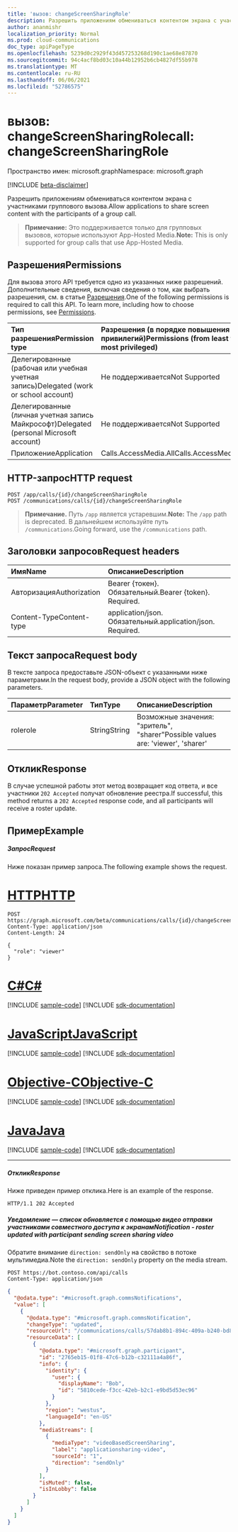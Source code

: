 ```yaml
---
title: 'вызов: changeScreenSharingRole'
description: Разрешить приложениям обмениваться контентом экрана с участниками группового вызова.
author: ananmishr
localization_priority: Normal
ms.prod: cloud-communications
doc_type: apiPageType
ms.openlocfilehash: 5239d0c2929f43d457253268d190c1ae68e87870
ms.sourcegitcommit: 94c4acf8bd03c10a44b12952b6cb4827df55b978
ms.translationtype: MT
ms.contentlocale: ru-RU
ms.lasthandoff: 06/06/2021
ms.locfileid: "52786575"
---
```

# <a name="call-changescreensharingrole"></a><span data-ttu-id="e5d68-103">вызов: changeScreenSharingRole</span><span class="sxs-lookup"><span data-stu-id="e5d68-103">call: changeScreenSharingRole</span></span>

<span data-ttu-id="e5d68-104">Пространство имен: microsoft.graph</span><span class="sxs-lookup"><span data-stu-id="e5d68-104">Namespace: microsoft.graph</span></span>

[!INCLUDE [beta-disclaimer](../../includes/beta-disclaimer.md)]

<span data-ttu-id="e5d68-105">Разрешить приложениям обмениваться контентом экрана с участниками группового вызова.</span><span class="sxs-lookup"><span data-stu-id="e5d68-105">Allow applications to share screen content with the participants of a group call.</span></span>

> <span data-ttu-id="e5d68-106">**Примечание:** Это поддерживается только для групповых вызовов, которые используют App-Hosted Media.</span><span class="sxs-lookup"><span data-stu-id="e5d68-106">**Note:** This is only supported for group calls that use App-Hosted Media.</span></span>

## <a name="permissions"></a><span data-ttu-id="e5d68-107">Разрешения</span><span class="sxs-lookup"><span data-stu-id="e5d68-107">Permissions</span></span>
<span data-ttu-id="e5d68-p101">Для вызова этого API требуется одно из указанных ниже разрешений. Дополнительные сведения, включая сведения о том, как выбрать разрешения, см. в статье [Разрешения](/graph/permissions-reference).</span><span class="sxs-lookup"><span data-stu-id="e5d68-p101">One of the following permissions is required to call this API. To learn more, including how to choose permissions, see [Permissions](/graph/permissions-reference).</span></span>

| <span data-ttu-id="e5d68-110">Тип разрешения</span><span class="sxs-lookup"><span data-stu-id="e5d68-110">Permission type</span></span>                        | <span data-ttu-id="e5d68-111">Разрешения (в порядке повышения привилегий)</span><span class="sxs-lookup"><span data-stu-id="e5d68-111">Permissions (from least to most privileged)</span></span> |
|:---------------------------------------|:--------------------------------------------|
| <span data-ttu-id="e5d68-112">Делегированные (рабочая или учебная учетная запись)</span><span class="sxs-lookup"><span data-stu-id="e5d68-112">Delegated (work or school account)</span></span>     | <span data-ttu-id="e5d68-113">Не поддерживается</span><span class="sxs-lookup"><span data-stu-id="e5d68-113">Not Supported</span></span>                               |
| <span data-ttu-id="e5d68-114">Делегированные (личная учетная запись Майкрософт)</span><span class="sxs-lookup"><span data-stu-id="e5d68-114">Delegated (personal Microsoft account)</span></span> | <span data-ttu-id="e5d68-115">Не поддерживается</span><span class="sxs-lookup"><span data-stu-id="e5d68-115">Not Supported</span></span>                               |
| <span data-ttu-id="e5d68-116">Приложение</span><span class="sxs-lookup"><span data-stu-id="e5d68-116">Application</span></span>                            | <span data-ttu-id="e5d68-117">Calls.AccessMedia.All</span><span class="sxs-lookup"><span data-stu-id="e5d68-117">Calls.AccessMedia.All</span></span>                       |

## <a name="http-request"></a><span data-ttu-id="e5d68-118">HTTP-запрос</span><span class="sxs-lookup"><span data-stu-id="e5d68-118">HTTP request</span></span>
<!-- { "blockType": "ignored" } -->
```http
POST /app/calls/{id}/changeScreenSharingRole
POST /communications/calls/{id}/changeScreenSharingRole
```
> <span data-ttu-id="e5d68-119">**Примечание.** Путь `/app` является устаревшим.</span><span class="sxs-lookup"><span data-stu-id="e5d68-119">**Note:** The `/app` path is deprecated.</span></span> <span data-ttu-id="e5d68-120">В дальнейшем используйте путь `/communications`.</span><span class="sxs-lookup"><span data-stu-id="e5d68-120">Going forward, use the `/communications` path.</span></span>

## <a name="request-headers"></a><span data-ttu-id="e5d68-121">Заголовки запросов</span><span class="sxs-lookup"><span data-stu-id="e5d68-121">Request headers</span></span>
| <span data-ttu-id="e5d68-122">Имя</span><span class="sxs-lookup"><span data-stu-id="e5d68-122">Name</span></span>          | <span data-ttu-id="e5d68-123">Описание</span><span class="sxs-lookup"><span data-stu-id="e5d68-123">Description</span></span>               |
|:--------------|:--------------------------|
| <span data-ttu-id="e5d68-124">Авторизация</span><span class="sxs-lookup"><span data-stu-id="e5d68-124">Authorization</span></span> | <span data-ttu-id="e5d68-p103">Bearer {токен}. Обязательный.</span><span class="sxs-lookup"><span data-stu-id="e5d68-p103">Bearer {token}. Required.</span></span> |
| <span data-ttu-id="e5d68-127">Content-Type</span><span class="sxs-lookup"><span data-stu-id="e5d68-127">Content-type</span></span>  | <span data-ttu-id="e5d68-p104">application/json. Обязательный.</span><span class="sxs-lookup"><span data-stu-id="e5d68-p104">application/json. Required.</span></span>|

## <a name="request-body"></a><span data-ttu-id="e5d68-130">Текст запроса</span><span class="sxs-lookup"><span data-stu-id="e5d68-130">Request body</span></span>
<span data-ttu-id="e5d68-131">В тексте запроса предоставьте JSON-объект с указанными ниже параметрами.</span><span class="sxs-lookup"><span data-stu-id="e5d68-131">In the request body, provide a JSON object with the following parameters.</span></span>

| <span data-ttu-id="e5d68-132">Параметр</span><span class="sxs-lookup"><span data-stu-id="e5d68-132">Parameter</span></span>      | <span data-ttu-id="e5d68-133">Тип</span><span class="sxs-lookup"><span data-stu-id="e5d68-133">Type</span></span>    |<span data-ttu-id="e5d68-134">Описание</span><span class="sxs-lookup"><span data-stu-id="e5d68-134">Description</span></span>|
|:---------------|:--------|:----------|
|<span data-ttu-id="e5d68-135">role</span><span class="sxs-lookup"><span data-stu-id="e5d68-135">role</span></span>|<span data-ttu-id="e5d68-136">String</span><span class="sxs-lookup"><span data-stu-id="e5d68-136">String</span></span>|<span data-ttu-id="e5d68-137">Возможные значения: "зритель", "sharer"</span><span class="sxs-lookup"><span data-stu-id="e5d68-137">Possible values are: 'viewer', 'sharer'</span></span>|

## <a name="response"></a><span data-ttu-id="e5d68-138">Отклик</span><span class="sxs-lookup"><span data-stu-id="e5d68-138">Response</span></span>
<span data-ttu-id="e5d68-139">В случае успешной работы этот метод возвращает код ответа, и все участники `202 Accepted` получат обновление реестра.</span><span class="sxs-lookup"><span data-stu-id="e5d68-139">If successful, this method returns a `202 Accepted` response code, and all participants will receive a roster update.</span></span>

## <a name="example"></a><span data-ttu-id="e5d68-140">Пример</span><span class="sxs-lookup"><span data-stu-id="e5d68-140">Example</span></span>

##### <a name="request"></a><span data-ttu-id="e5d68-141">Запрос</span><span class="sxs-lookup"><span data-stu-id="e5d68-141">Request</span></span>
<span data-ttu-id="e5d68-142">Ниже показан пример запроса.</span><span class="sxs-lookup"><span data-stu-id="e5d68-142">The following example shows the request.</span></span>


# <a name="http"></a>[<span data-ttu-id="e5d68-143">HTTP</span><span class="sxs-lookup"><span data-stu-id="e5d68-143">HTTP</span></span>](#tab/http)
<!-- {
  "blockType": "request",
  "name": "call-changeScreenSharingRole"
}-->
```http
POST https://graph.microsoft.com/beta/communications/calls/{id}/changeScreenSharingRole
Content-Type: application/json
Content-Length: 24

{
  "role": "viewer"
}
```
# <a name="c"></a>[<span data-ttu-id="e5d68-144">C#</span><span class="sxs-lookup"><span data-stu-id="e5d68-144">C#</span></span>](#tab/csharp)
[!INCLUDE [sample-code](../includes/snippets/csharp/call-changescreensharingrole-csharp-snippets.md)]
[!INCLUDE [sdk-documentation](../includes/snippets/snippets-sdk-documentation-link.md)]

# <a name="javascript"></a>[<span data-ttu-id="e5d68-145">JavaScript</span><span class="sxs-lookup"><span data-stu-id="e5d68-145">JavaScript</span></span>](#tab/javascript)
[!INCLUDE [sample-code](../includes/snippets/javascript/call-changescreensharingrole-javascript-snippets.md)]
[!INCLUDE [sdk-documentation](../includes/snippets/snippets-sdk-documentation-link.md)]

# <a name="objective-c"></a>[<span data-ttu-id="e5d68-146">Objective-C</span><span class="sxs-lookup"><span data-stu-id="e5d68-146">Objective-C</span></span>](#tab/objc)
[!INCLUDE [sample-code](../includes/snippets/objc/call-changescreensharingrole-objc-snippets.md)]
[!INCLUDE [sdk-documentation](../includes/snippets/snippets-sdk-documentation-link.md)]

# <a name="java"></a>[<span data-ttu-id="e5d68-147">Java</span><span class="sxs-lookup"><span data-stu-id="e5d68-147">Java</span></span>](#tab/java)
[!INCLUDE [sample-code](../includes/snippets/java/call-changescreensharingrole-java-snippets.md)]
[!INCLUDE [sdk-documentation](../includes/snippets/snippets-sdk-documentation-link.md)]

---


##### <a name="response"></a><span data-ttu-id="e5d68-148">Отклик</span><span class="sxs-lookup"><span data-stu-id="e5d68-148">Response</span></span>
<span data-ttu-id="e5d68-149">Ниже приведен пример отклика.</span><span class="sxs-lookup"><span data-stu-id="e5d68-149">Here is an example of the response.</span></span> 

<!-- {
  "blockType": "response"
} -->
```http
HTTP/1.1 202 Accepted
```
##### <a name="notification---roster-updated-with-participant-sending-screen-sharing-video"></a><span data-ttu-id="e5d68-150">Уведомление — список обновляется с помощью видео отправки участниками совместного доступа к экранам</span><span class="sxs-lookup"><span data-stu-id="e5d68-150">Notification - roster updated with participant sending screen sharing video</span></span>
<span data-ttu-id="e5d68-151">Обратите внимание `direction: sendOnly` на свойство в потоке мультимедиа.</span><span class="sxs-lookup"><span data-stu-id="e5d68-151">Note the `direction: sendOnly` property on the media stream.</span></span>

```http
POST https://bot.contoso.com/api/calls
Content-Type: application/json
```

<!-- {
  "blockType": "example",
  "@odata.type": "microsoft.graph.commsNotifications"
}-->
```json
{
  "@odata.type": "#microsoft.graph.commsNotifications",
  "value": [
    {
      "@odata.type": "#microsoft.graph.commsNotification",
      "changeType": "updated",
      "resourceUrl": "/communications/calls/57dab8b1-894c-409a-b240-bd8beae78896/participants",
      "resourceData": [
        {
          "@odata.type": "#microsoft.graph.participant",
          "id": "2765eb15-01f8-47c6-b12b-c32111a4a86f",
          "info": {
            "identity": {
              "user": {
                "displayName": "Bob",
                "id": "5810cede-f3cc-42eb-b2c1-e9bd5d53ec96"
              }
            },
            "region": "westus",
            "languageId": "en-US"
          },
          "mediaStreams": [
            {
              "mediaType": "videoBasedScreenSharing",
              "label": "applicationsharing-video",
              "sourceId": "1",
              "direction": "sendOnly"
            }
          ],
          "isMuted": false,
          "isInLobby": false
        }
      ]
    }
  ]
}
```

<!-- uuid: 8fcb5dbc-d5aa-4681-8e31-b001d5168d79
2015-10-25 14:57:30 UTC -->
<!--
{
  "type": "#page.annotation",
  "description": "call: changeScreenSharingRole",
  "keywords": "",
  "section": "documentation",
  "tocPath": "",
  "suppressions": [
  ]
}
-->


